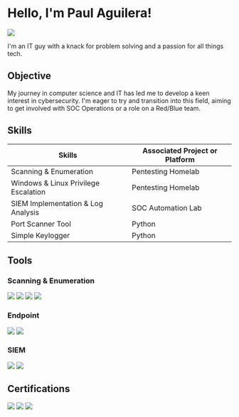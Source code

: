 # Hello, I'm Paul Aguilera!
<a href="https://linkedin.com/in/aguilerp"><img src="https://img.shields.io/badge/-LinkedIn-0072b1?&style=for-the-badge&logo=linkedin&logoColor=white" /></a>


I'm an IT guy with a knack for problem solving and a passion for all things tech. 

## Objective
My journey in computer science and IT has led me to develop a keen interest in cybersecurity. I'm eager to try and transition into this field, aiming to get involved with SOC Operations or a role on a Red/Blue team.

## Skills

| Skills                                        | Associated Project or Platform |
|-----------------------------------------------|----------------------------|
| Scanning & Enumeration                        | Pentesting Homelab |
| Windows & Linux Privilege Escalation          | Pentesting Homelab |
| SIEM Implementation & Log Analysis            | SOC Automation Lab |
| Port Scanner Tool                             | Python |
| Simple Keylogger                              | Python |



## Tools

### Scanning & Enumeration
<div>
    <img src="https://img.shields.io/badge/-Wireshark-1679A7?&style=for-the-badge&logo=Wireshark&logoColor=white" />
    <img src="https://img.shields.io/badge/Nmap-007ACC?style=for-the-badge&logo=nmap&logoColor=white" />
    <img src="https://img.shields.io/badge/Burp%20Suite-FF6600?style=for-the-badge&logo=bug&logoColor=white" />
    <img src="https://img.shields.io/badge/Nessus-00B5AD?style=for-the-badge&logo=lock&logoColor=white" />
</div>

### Endpoint
<div>
    <img src="https://img.shields.io/badge/-Microsoft_Defender_for_Endpoint-00A4EF?&style=for-the-badge&logo=Microsoft&logoColor=white" />
    <img src="https://img.shields.io/badge/-Velociraptor-4B275F?&style=for-the-badge&logo=Velociraptor&logoColor=white" />
</div>

### SIEM
<div>
    <img src="https://img.shields.io/badge/-Microsoft_Sentinel-0078D4?&style=for-the-badge&logo=Microsoft&logoColor=white" />
    <img src="https://img.shields.io/badge/-Elastic-005571?&style=for-the-badge&logo=Elastic&logoColor=white" />
</div>

## Certifications
<div>
  <img src="https://img.shields.io/badge/-Security%2B-FF0000?&style=for-the-badge&logo=CompTIA&logoColor=white" />
  <img src="https://img.shields.io/badge/ISC2%20CC-00693E?style=for-the-badge&logo=security&logoColor=white)" />
  <img src="https://img.shields.io/badge/PNPT-0F1C4D?style=for-the-badge&logo=crossed-swords&logoColor=white)" />


</div>


